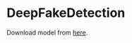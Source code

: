 # DeepFakeDetection

Download model from [here](https://drive.google.com/file/d/1XhItwRlPZhZ-6g9MkQuQ0oAILgMdAxJv/view?usp=share_link).
